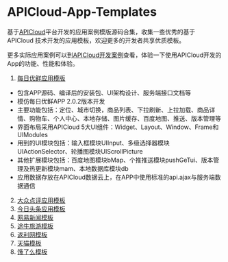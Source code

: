 # APICloud-App-Templates
基于[APICloud](http://www.apicloud.com)平台开发的应用案例模版源码合集，收集一些优秀的基于 APICloud 技术开发的应用模板，欢迎更多的开发者共享优质模板。

更多实际应用案例可以到[APICloud开发案例](http://www.apicloud.com/cases)查看，体验一下使用APICloud开发的App的功能、性能和体验。

1. [每日优鲜应用模版](https://github.com/apicloudcom/APICloud-7Days-Online-Training-Tutorials/tree/master/widget)

- 包含APP源码、编译后的安装包、UI架构设计、服务端接口文档等
- 模仿每日优鲜APP 2.0.2版本开发
- 主要功能包括：定位、城市切换，商品列表、下拉刷新、上拉加载、商品详情、购物车、个人中心、本地存储、图片缓存、百度地图、推送、版本管理等
- 界面布局采用APICloud 5大UI组件：Widget、Layout、Window、Frame和UIModules
- 用到的UI模块包括：输入框模块UIInput、多级选择器模块UIActionSelector、轮播图模块UIScrollPicture
- 其他扩展模块包括：百度地图模块bMap、个推推送模块pushGeTui、版本管理及热更新模块mam、本地数据库模块db
- 应用数据存放在APICloud数据云上，在APP中使用标准的api.ajax与服务端数据通信

2. [大众点评应用模板](https://github.com/apicloudcom/APICloud-App-Templates/tree/master/dianping/widget)
3. [今日头条应用模板](https://github.com/apicloudcom/APICloud-App-Templates/tree/master/toutiao/widget)
4. [网易新闻模板](https://github.com/beiluo/neteasy-News)
5. [途牛旅游模板](https://github.com/snowBJ/tuniu)
6. [返利网模板](https://github.com/xiebin2014/fanliwang_template)
7. [天猫模板](https://github.com/xiebin2014/tianmao_template)
8. [饿了么模板](https://github.com/shawnsys/eleme)
